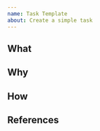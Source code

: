 ```yaml
---
name: Task Template
about: Create a simple task
---
```


## What
<!-- Describe the task in detail. -->

## Why
<!-- Explain the reasons and motivation behind this task. -->

## How
<!-- Outline the steps or approach to complete the task. -->

## References
<!-- Link to related issues, discussions and references. -->
